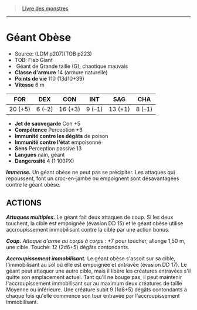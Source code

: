 ﻿> [Livre des monstres](tome_of_beasts_old.md)

---

# Géant Obèse

- Source: (LDM p207)(TOB p223)
- TOB: Flab Giant
-  Géant de Grande taille (G), chaotique mauvais
- **Classe d'armure** 14 (armure naturelle)
- **Points de vie** 110 (13d10+39)
- **Vitesse** 6 m

|FOR|DEX|CON|INT|SAG|CHA|
|---|---|---|---|---|---|
|20 (+5)|6 (–2)|16 (+3)|9 (–1)|13 (+1)|8 (–1)|

- **Jet de sauvegarde** Con +5
- **Compétence** Perception +3
- **Immunité contre les dégâts** de poison
- **Immunité contre l'état** empoisonné
- **Sens** Perception passive 13
- **Langues** nain, géant
- **Dangerosité** 4 (1 100PX)

**_Immense._** Un géant obèse ne peut pas se précipiter. Les attaques qui repoussent, font un croc-en-jambe ou empoignent sont désavantagées contre le géant obèse.

## ACTIONS

**_Attaques multiples._** Le géant fait deux attaques de coup. Si les deux touchent, la cible est empoignée (évasion DD 15) et le géant obèse utilise accroupissement immobilisant contre la cible par une action bonus.

**_Coup._** _Attaque d'arme au corps à corps :_ +7 pour toucher, allonge 1,50 m, une cible. Touché: 12 (2d6+5) dégâts contondants.

**_Accroupissement immobilisant._** Le géant obèse s'assoit sur sa cible, l'immobilisant au sol où elle est empoignée et entravée (évasion DD 17). Le géant peut attaquer une autre cible, mais il libère les créatures entravées s'il quitte son emplacement actuel. Tant qu'il ne bouge pas, il peut maintenir l'accroupissement immobilisant sur au maximum deux créatures de taille Moyenne ou inférieure. Une créature subit 9 (1d8+5) dégâts contondants à chaque fois qu'elle commence son tour entravée par l'accroupissement immobilisant.


